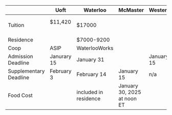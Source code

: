 
|                        | Uoft            | Waterloo              | McMaster                    | Western    | TMU              | Guelph |
| ---------------------- | --------------- | --------------------- | --------------------------- | ---------- | ---------------- | ------ |
| Tuition                | $11,420<br><br> | $17000                |                             |            | $7,236 - $9,749  |        |
| Residence              |                 | $7000-9200            |                             |            |                  |        |
| Coop                   | ASIP            | WaterlooWorks         |                             |            |                  |        |
| Admission Deadline     | Janurary 15     | January 31            |                             | January 15 | no clue          |        |
| Supplementary Deadline | February 3      | February 14           | January 15                  | n/a        | n/a              |        |
| Food Cost              |                 | included in residence | January 30, 2025 at noon ET |            | $5,092 to $6,920 |        |
